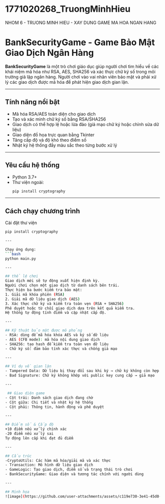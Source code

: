 # 1771020268_TruongMinhHieu
NHOM 6 - TRUONG MINH HIEU - XAY DUNG GAME MA HOA NGAN HANG

# BankSecurityGame - Game Bảo Mật Giao Dịch Ngân Hàng

**BankSecurityGame** là một trò chơi giáo dục giúp người chơi tìm hiểu về các khái niệm mã hóa như RSA, AES, SHA256 và xác thực chữ ký số trong môi trường giả lập ngân hàng. Người chơi vào vai nhân viên bảo mật và phải xử lý các giao dịch được mã hóa để phát hiện giao dịch gian lận.

---

## Tính năng nổi bật

- Mã hóa RSA/AES toàn diện cho giao dịch  
- Tạo và xác minh chữ ký số bằng RSA/SHA256  
- Giao dịch có thể hợp lệ hoặc lừa đảo (giả mạo chữ ký hoặc chỉnh sửa dữ liệu)  
- Giao diện đồ họa trực quan bằng Tkinter  
- Tăng cấp độ và độ khó theo điểm số  
- Nhật ký hệ thống đầy màu sắc theo từng bước xử lý  

---

## Yêu cầu hệ thống

- Python 3.7+
- Thư viện ngoài:
  ```bash
  pip install cryptography

---

##  Cách chạy chương trình
Cài đặt thư viện  
```bash
pip install cryptography  

---

Chạy ứng dụng:
```bash 
python main.py

---

## thể lệ chơi
Giao dịch mới sẽ tự động xuất hiện định kỳ.  
Người chơi chọn một giao dịch từ danh sách bên trái.  
Thực hiện ba bước kiểm tra bảo mật:  
1. Giải mã khóa phiên (RSA)  
2. Giải mã dữ liệu giao dịch (AES)  
3. Xác thực chữ ký và kiểm tra toàn vẹn (RSA + SHA256)  
Phê duyệt hoặc từ chối giao dịch dựa trên kết quả kiểm tra.  
Hệ thống tự động tính điểm và cập nhật cấp độ.

---

## Kỹ thuật bảo mật được mô phỏng  
- RSA: dùng để mã hóa khóa AES và ký số dữ liệu  
- AES (CFB mode): mã hóa nội dung giao dịch  
- SHA256: tạo hash để kiểm tra toàn vẹn dữ liệu  
- Chữ ký số: đảm bảo tính xác thực và chống giả mạo

---

## Ví dụ về gian lận
- Tampered Data: Dữ liệu bị thay đổi sau khi ký → chữ ký không còn hợp lệ  
- Bad Signature: Chữ ký không khớp với public key cung cấp → giả mạo

---

 ## Giao diện game
- Cột trái: Danh sách giao dịch đang chờ  
- Cột giữa: Chi tiết và nhật ký hệ thống  
- Cột phải: Thông tin, hành động và phê duyệt

---

## Điểm số & Cấp độ
+10 điểm nếu xử lý chính xác  
-20 điểm nếu xử lý sai  
Tự động lên cấp khi đạt đủ điểm  

---

## Cấu trúc
-CryptoUtils: Các hàm mã hóa/giải mã và xác thực  
- Transaction: Mô hình dữ liệu giao dịch  
- GameLogic: Tạo giao dịch, điểm số và trạng thái trò chơi  
- BankSecurityGame: Giao diện và tương tác chính với người dùng

---

## Minh họa
![image](https://github.com/user-attachments/assets/c119e730-3e41-45d0-b658-5921f4b9870c)

